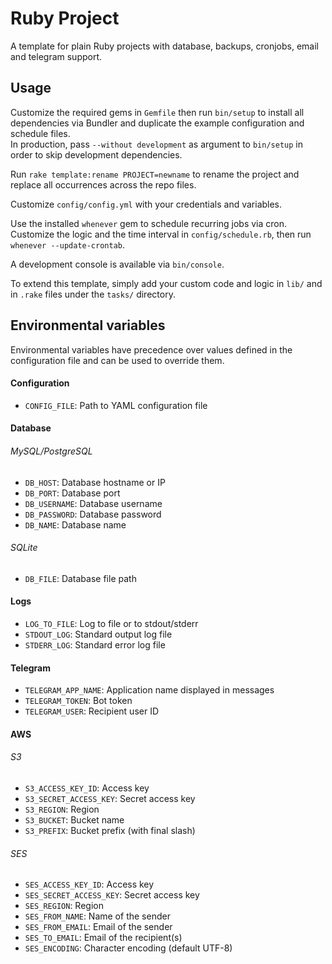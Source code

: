 # Ruby Project

A template for plain Ruby projects with database, backups, cronjobs, email and telegram support.

## Usage

Customize the required gems in `Gemfile` then run `bin/setup` to install all
dependencies via Bundler and duplicate the example configuration and schedule files.  
In production, pass `--without development` as argument to `bin/setup` in order
to skip development dependencies.

Run `rake template:rename PROJECT=newname` to rename the project and replace all
occurrences across the repo files.

Customize `config/config.yml` with your credentials and variables.

Use the installed `whenever` gem to schedule recurring jobs via cron.  
Customize the logic and the time interval in `config/schedule.rb`, then run
`whenever --update-crontab`.

A development console is available via `bin/console`.

To extend this template, simply add your custom code and logic in `lib/` and in 
`.rake` files under the `tasks/` directory.

## Environmental variables

Environmental variables have precedence over values defined in the configuration
file and can be used to override them.

#### Configuration
- `CONFIG_FILE`: Path to YAML configuration file

#### Database
###### MySQL/PostgreSQL
- `DB_HOST`: Database hostname or IP
- `DB_PORT`: Database port
- `DB_USERNAME`: Database username
- `DB_PASSWORD`: Database password
- `DB_NAME`: Database name

###### SQLite
- `DB_FILE`: Database file path

#### Logs
- `LOG_TO_FILE`: Log to file or to stdout/stderr
- `STDOUT_LOG`: Standard output log file
- `STDERR_LOG`: Standard error log file

#### Telegram
- `TELEGRAM_APP_NAME`: Application name displayed in messages
- `TELEGRAM_TOKEN`: Bot token
- `TELEGRAM_USER`: Recipient user ID

#### AWS
###### S3
- `S3_ACCESS_KEY_ID`: Access key
- `S3_SECRET_ACCESS_KEY`: Secret access key
- `S3_REGION`: Region
- `S3_BUCKET`: Bucket name
- `S3_PREFIX`: Bucket prefix (with final slash)

###### SES
- `SES_ACCESS_KEY_ID`: Access key
- `SES_SECRET_ACCESS_KEY`: Secret access key
- `SES_REGION`: Region
- `SES_FROM_NAME`: Name of the sender
- `SES_FROM_EMAIL`: Email of the sender
- `SES_TO_EMAIL`: Email of the recipient(s)
- `SES_ENCODING`: Character encoding (default UTF-8)
